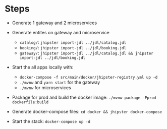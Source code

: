 # Steps

- Generate 1 gateway and 2 microservices
- Generate entites on gateway and microservice
    - `catalog/`: `jhipster import-jdl ../jdl/catalog.jdl`
    - `booking/`: `jhipster import-jdl ../jdl/booking.jdl`
    - `gateway/`: `jhipster import-jdl ../jdl/catalog.jdl && jhipster import-jdl ../jdl/booking.jdl`
- Start the all apps locally with:
    - `docker-compose -f src/main/docker/jhipster-registry.yml up -d`
    - `./mvnw` and `yarn start` for the gateway
    - `./mvnw` for microservices

- Package for prod and build the docker image: `./mvnw package -Pprod dockerfile:build`
- Generate docker-compose files: `cd docker && jhipster docker-compose`
- Start the stack: `docker-compose up -d`
